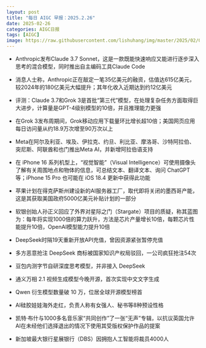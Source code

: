 ```yaml
---
layout: post
title: "每日 AIGC 早报：2025.2.26"
date: 2025-02-26
categories: AIGC日报
tags: [AIGC]
image: https://raw.githubusercontent.com/lishuhang/img/master/2025/02/0226-d.jpg
---
```


- Anthropic发布Claude 3.7 Sonnet，这是一款既能快速响应又能进行逐步深入思考的混合模型，同时推出自主编码工具Claude Code

- 消息人士称，Anthropic正在敲定一笔35亿美元的融资，估值达615亿美元，较2024年的180亿美元大幅提升；其年化收入近期达到约12亿美元

- 评测：Claude 3.7和Grok 3是首批“第三代”模型，在处理复杂任务方面取得巨大进步，计算量是GPT-4级别模型的10倍，并且推理能力更强

- 在Grok 3发布周期间，Grok移动应用下载量环比增长超10倍；美国网页应用每日访问量从约18.9万次增至90万次以上

- Meta在阿尔及利亚、埃及、伊拉克、约旦、利比亚、摩洛哥、沙特阿拉伯、突尼斯、阿联酋和也门推出Meta AI，并新增阿拉伯语支持

- 在 iPhone 16 系列机型上，“视觉智能”（Visual Intelligence）可使用摄像头了解有关周围地点和物体的信息，可总结文本、翻译文本、询问 ChatGPT 等；iPhone 15 Pro 也可能在 iOS 18.4 更新中获得此功能

- 苹果计划在得克萨斯州建设新的AI服务器工厂，取代即将关闭的墨西哥产能，这是其获取美国政府5000亿美元补贴计划的一部分

- 软银创始人孙正义回应了外界对星际之门（Stargate）项目的质疑，称其蓝图为：每年将实现1000倍的算力跃升，方法是芯片产量增长10倍，每颗芯片性能提升10倍，OpenAI模型能力提升10倍

- DeepSeek时隔19天重新开放API充值，曾因资源紧张暂停充值

- 多方恶意抢注 DeepSeek 商标被国家知识产权局驳回，一公司疯狂抢注54次

- 豆包内测字节自研深度思考模型，并非接入 DeepSeek

- 通义万相 2.1 视频生成模型今晚开源，首次实现中文文字生成

- Qwen 衍生模型数量破 10 万，位居全球开源模型榜首

- AI硅胶娃娃海外走红，负责人称有女强人、秘书等8种预设性格

- 凯特·布什与1000多名音乐家“共同创作”了一张“无声”专辑，以抗议英国允许AI在未经他们选择退出的情况下使用其受版权保护作品的提案

- 新加坡最大银行星展银行（DBS）因拥抱人工智能将裁员4000人